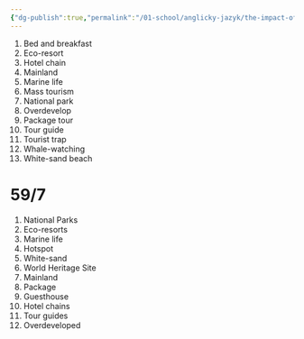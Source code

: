 ```yaml
---
{"dg-publish":true,"permalink":"/01-school/anglicky-jazyk/the-impact-of-tourism/","tags":["year1","summerSemester","uniANJ"]}
---
```


1. Bed and breakfast
2. Eco-resort
3. Hotel chain
4. Mainland
5. Marine life
6. Mass tourism
7. National park
8. Overdevelop
9. Package tour
10. Tour guide
11. Tourist trap
12. Whale-watching
13. White-sand beach

# 59/7
1. National Parks
2. Eco-resorts
3. Marine life
4. Hotspot
5. White-sand
6. World Heritage Site
7. Mainland
8. Package
9. Guesthouse
10. Hotel chains
11. Tour guides
12. Overdeveloped